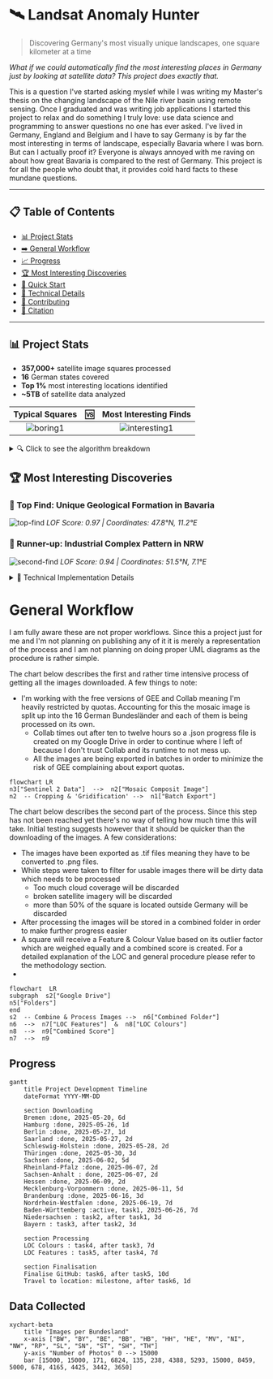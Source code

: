 # 🛰️ Landsat Anomaly Hunter
> Discovering Germany's most visually unique landscapes, one square kilometer at a time

*What if we could automatically find the most interesting places in Germany just by looking at satellite data? This project does exactly that.*

This is a question I've started asking myslef while I was writing my Master's thesis on the changing landscape of the Nile river basin using remote sensing. Once I graduated and was writing job applications I started this project to relax and do something I truly love: use data science and programming to answer questions no one has ever asked. I've lived in Germany, England and Belgium and I have to say Germany is by far the most interesting in terms of landscape, especially Bavaria where I was born. But can I actually proof it? Everyone is always annoyed with me raving on about how great Bavaria is compared to the rest of Germany. This project is for all the people who doubt that, it provides cold hard facts to these mundane questions.

---

## 📋 Table of Contents
- [📊 Project Stats](#-project-stats)
- [➡️ General Workflow](#-general-workflow)
- [📈 Progress](#-progress)
- [🏆 Most Interesting Discoveries](#-most-interesting-discoveries)
- [🚀 Quick Start](#-quick-start)
- [🔬 Technical Details](#-technical-details)
- [🤝 Contributing](#-contributing)
- [📝 Citation](#-citation)

---

## 📊 Project Stats
- **357,000+** satellite image squares processed
- **16** German states covered  
- **Top 1%** most interesting locations identified
- **~5TB** of satellite data analyzed


| Typical Squares | 🆚 | Most Interesting Finds |
|:---:|:---:|:---:|
| ![boring1](path/to/boring1.jpg) | | ![interesting1](path/to/interesting1.jpg) |



<details>
<summary>🔍 Click to see the algorithm breakdown</summary>

### Local Outlier Factor Analysis
- **Structure Analysis**: Edge detection, texture patterns
- **Color Composition**: RGB distribution, saturation variance
- **Anomaly Detection**: Statistical outliers in feature space

</details>



## 🏆 Most Interesting Discoveries

### 🥇 Top Find: Unique Geological Formation in Bavaria
![top-find](link-to-image)
*LOF Score: 0.97 | Coordinates: 47.8°N, 11.2°E*

### 🥈 Runner-up: Industrial Complex Pattern in NRW
![second-find](link-to-image)
*LOF Score: 0.94 | Coordinates: 51.5°N, 7.1°E*



<details>
<summary>🔬 Technical Implementation Details</summary>

## Feature Engineering
```python
def extract_features(image_square):
    # Structure features
    edges = cv2.Canny(image, 50, 150)
    texture = local_binary_pattern(image)
    
    # Color features  
    color_hist = cv2.calcHist([image], [0,1,2], None, [8,8,8], [0,256,0,256,0,256])
    saturation_var = np.var(cv2.cvtColor(image, cv2.COLOR_RGB2HSV)[:,:,1])
    
    return np.concatenate([edges.flatten(), texture.flatten(), color_hist.flatten(), [saturation_var]])
```
</details>

# General Workflow

I am fully aware these are not proper workflows. Since this a project just for me and I'm not planning on publishing any of it it is merely a representation of the process and I am not planning on doing proper UML diagrams as the procedure is rather simple.

The chart below describes the first and rather time intensive process of getting all the images downloaded.
A few things to note:

 - I'm working with the free versions of GEE and Collab meaning I'm heavily restricted by quotas. Accounting for this the mosaic image is split up into the 16 German Bundesländer and each of them is being processed on its own. 
	 - Collab times out after ten to twelve hours so a .json progress file is created on my Google Drive in order to continue where I left of because I don't trust Collab and its runtime to not mess up. 
	 - All the images are being exported in batches in order to minimize the risk of GEE complaining about export quotas.

```mermaid
flowchart LR
n3["Sentinel 2 Data"]  -->  n2["Mosaic Composit Image"]
n2  -- Cropping & 'Gridification' -->  n1["Batch Export"]
```

 The chart below describes the  second part of the process. Since this step has not been reached yet  there's no way of telling how much time this will take. Initial testing suggests however that it should be quicker than the downloading of the images. A few considerations:
 - The images have been exported as .tif files meaning they have to be converted to .png files.
 - While steps were taken to filter for usable images there will be dirty data which needs to be processed
	 - Too much cloud coverage will be discarded
	 - broken satellite imagery will be discarded
	 - more than 50% of the square is located outside Germany will be discarded
- After processing the images will be stored in a combined folder in order to make further progress easier
- A square will receive a Feature & Colour Value based on its outlier factor which are weighed equally and a combined score is created. For a detailed explanation of the LOC and general procedure please refer to the methodology section.
-  
```mermaid
flowchart  LR
subgraph  s2["Google Drive"]
n5["Folders"]
end
s2  -- Combine & Process Images -->  n6["Combined Folder"]
n6  -->  n7["LOC Features"]  &  n8["LOC Colours"]
n8  -->  n9["Combined Score"]
n7  -->  n9
```
## Progress

```mermaid
gantt 
	title Project Development Timeline
	dateFormat YYYY-MM-DD
	
	section Downloading 
	Bremen :done, 2025-05-20, 6d
	Hamburg :done, 2025-05-26, 1d 
	Berlin :done, 2025-05-27, 1d 
	Saarland :done, 2025-05-27, 2d 
	Schleswig-Holstein :done, 2025-05-28, 2d 
	Thüringen :done, 2025-05-30, 3d 
	Sachsen :done, 2025-06-02, 5d 
	Rheinland-Pfalz :done, 2025-06-07, 2d 
	Sachsen-Anhalt : done, 2025-06-07, 2d
	Hessen :done, 2025-06-09, 2d 
	Mecklenburg-Vorpommern :done, 2025-06-11, 5d 
	Brandenburg :done, 2025-06-16, 3d 
	Nordrhein-Westfalen :done, 2025-06-19, 7d 
	Baden-Württemberg :active, task1, 2025-06-26, 7d 
	Niedersachsen : task2, after task1, 3d 
	Bayern : task3, after task2, 3d 
	
	section Processing 
	LOC Colours : task4, after task3, 7d 
	LOC Features : task5, after task4, 7d 

	section Finalisation
	Finalise GitHub: task6, after task5, 10d
	Travel to location: milestone, after task6, 1d

```

## Data Collected

```mermaid
xychart-beta
    title "Images per Bundesland"
    x-axis ["BW", "BY", "BE", "BB", "HB", "HH", "HE", "MV", "NI", "NW", "RP", "SL", "SN", "ST", "SH", "TH"]
    y-axis "Number of Photos" 0 --> 15000
    bar [15000, 15000, 171, 6824, 135, 238, 4388, 5293, 15000, 8459, 5000, 678, 4165, 4425, 3442, 3650]
```

